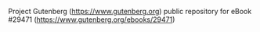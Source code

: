 Project Gutenberg (https://www.gutenberg.org) public repository for eBook #29471 (https://www.gutenberg.org/ebooks/29471)
